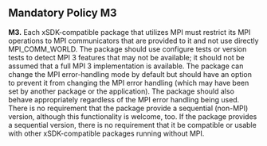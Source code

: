 ## Mandatory Policy M3

**M3.** Each xSDK-compatible package that utilizes MPI must restrict its MPI operations to MPI
communicators that are provided to it and not use directly MPI_COMM_WORLD. The package should
use configure tests or version tests to detect MPI 3 features that may not be available; it
should not be assumed that a full MPI 3 implementation is available. The package can
change the MPI error-handling mode by default but should have an option to prevent it from changing
the MPI error handling (which may have been set by another package or the application). The
package should also behave appropriately regardless of the MPI error handling being used. There is
no requirement that the package provide a sequential (non-MPI) version, although this functionality is
welcome, too. If the package provides a sequential version, there is no requirement that it be
compatible or usable with other xSDK-compatible packages running without MPI.
